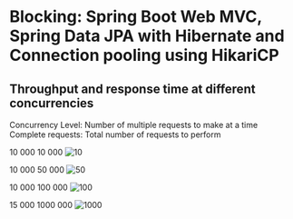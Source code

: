 # Blocking: Spring Boot Web MVC, Spring Data JPA with Hibernate and Connection pooling using HikariCP

## Throughput and response time at different concurrencies

Concurrency Level: Number of multiple requests to make at a time
Complete requests: Total number of requests to perform

10 000      10 000
![10](https://user-images.githubusercontent.com/49294268/163532782-7c67cf7a-c6e0-4a17-a0ed-857f1cc66867.PNG)


10 000      50 000
![50](https://user-images.githubusercontent.com/49294268/163532812-882dccc7-fa9a-4a4b-bb3d-77fa4b1dd314.PNG)


10 000      100 000
![100](https://user-images.githubusercontent.com/49294268/163532842-25686442-b7f3-40c9-9675-0670c34f1f5e.PNG)


15 000      1000 000
![1000](https://user-images.githubusercontent.com/49294268/163532878-c4b54cb4-9c3f-4448-b119-d061fa27a368.PNG)